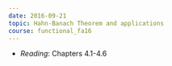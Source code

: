 ```yaml
---
date: 2016-09-21
topic: Hahn-Banach Theorem and applications
course: functional_fa16
---
```

- *Reading*: Chapters 4.1-4.6
